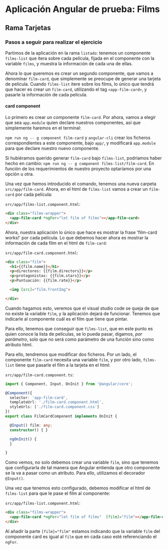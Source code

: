 # Aplicación Angular de prueba: Films

## Rama Tarjetas

### Pasos a seguir para realizar el ejercicio

Partimos de la aplicación en la rama `listado`: tenemos un componente `films-list` que itera sobre cada película, fijada en el componente con la variable `films`, y muestra la información de cada una de ellas.

Ahora lo que queremos es crear un segundo componente, que vamos a denominar `film-card`, que simplemente se preocupe de generar una tarjeta de película. Cuando `films-list` itere sobre los films, lo único que tendrá que hacer es crear un `film-card`, utilizando el tag `<app-film-card>`, y pasarle la información de cada película.

#### card component

Lo primero es crear un componente `film-card`. Por ahora, vamos a elegir que sea `app.module` quien declare nuestros componentes, así que simplemente haremos en el terminal:

`npm run ng -- g component film-card` y `angular-cli` crear los ficheros correspondientes a este componente, bajo `app/`, y modificará `app.module` para que declare nuestro nuevo componente.

Si hubiéramos querido generar `film-card` bajo `films-list`, podríamos haber hecho en cambio:
`npm run ng -- g component films-list/film-card`. En función de los requerimientos de nuestro proyecto optaríamos por una opción u otra.

Una vez que hemos introducido el comando, tenemos una nueva carpeta `src/app/film-card`. Ahora, en el html de `films-list` vamos a crear un `film-card` por cada película:

`src/app/films-list.component.html`:

```html
<div class="films-wrapper">
  <app-film-card *ngFor="let film of films"></app-film-card>
</div>
```

Ahora, nuestra aplicación lo único que hace es mostrar la frase 'film-card works!' por cada película.
Lo que debemos hacer ahora es mostrar la información de cada film en el html de `film-card`:

`src/app/film-card.component.html`:

```html
<div class="film">
  <h1>{{film.name}}</h1>
  <p>directores: {{film.directors}}</p>
  <p>protagonistas: {{film.stars}}</p>
  <p>Puntuación: {{film.rate}}</p>

  <img [src]="film.frontImg">

</div>
```

Cuando hagamos esto, veremos que el visual studio code se queja de que no existe la variable `film`, y la aplicación dejará de funcionar. Tenemos que indicarle al componente cuál es el film que tiene que pintar.

Para ello, tenemos que conseguir que `films-list`, que en este punto es quien conoce la lista de películas, se lo pueda pasar, digamos, *por parámetro*, solo que no será como parámetro de una función sino como atributo html.

Para ello, tendremos que modificar dos ficheros. Por un lado, el componente `film-card` necesita una variable `film`, y por otro lado, `films-list` tiene que pasarle el film a la tarjeta en el html:

`src/app/film-card.component.ts`:

```typescript
import { Component, Input, OnInit } from '@angular/core';

@Component({
  selector: 'app-film-card',
  templateUrl: './film-card.component.html',
  styleUrls: ['./film-card.component.css']
})
export class FilmCardComponent implements OnInit {

  @Input() film: any;
  constructor() { }

  ngOnInit() {
  }

}
```

Como vemos, no solo debemos crear una variable `film`, sino que tenemos que configurarla de tal manera que Angular entienda que otro componente se la va a pasar como un atributo. Para ello, utilizamos el decorador `@Input()`.

Una vez que tenemos esto configurado, debemos modificar el html de `films-list` para que le pase el film al componente:

`src/app/films-list.component.html`:

```html
<div class="films-wrapper">
  <app-film-card *ngFor="let film of films"  [film]="film"></app-film-card>
</div>
```

Al añadir la parte `[film]="film"` estamos indicando que la variable `film` del componente card es igual al `film` que en cada caso esté referenciando el `ngFor`.



